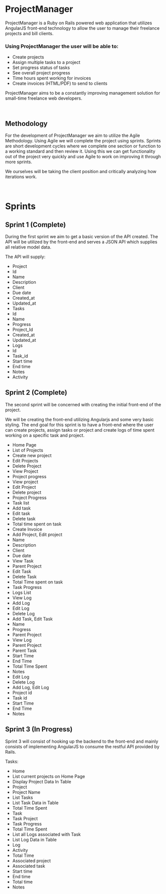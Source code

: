 ProjectManager
==============

ProjectManager is a Ruby on Rails powered web application that utilizes AngularJS front-end technology to allow the user to manage their freelance projects and bill clients.

### Using ProjectManager the user will be able to:

- Create projects
- Assign multiple tasks to a project
- Set progress status of tasks
- See overall project progress
- Time hours spent working for invoices
- Create invoices (HTML/PDF) to send to clients

ProjectManager aims to be a constantly improving management solution for small-time freelance web developers.

 
## Methodology
For the development of ProjectManager we aim to utilize the Agile Methodology. Using Agile we will complete the project using sprints. Sprints are short development cycles where we complete one section or function to a working standard and then review it. Using this we can get functionality out of the project very quickly and use Agile to work on improving it through more sprints.

We ourselves will be taking the client position and critically analyzing how iterations work.

  
# Sprints

## Sprint 1 (Complete)
During the first sprint we aim to get a basic version of the API created. The API will be utilized by the front-end and serves a JSON API which supplies all relative model data.

The API will supply:

- Project
- Id
- Name
- Description
- Client
- Due date
- Created_at
- Updated_at
- Tasks
- Id
- Name
- Progress
- Project_Id
- Created_at
- Updated_at
- Logs
- Id
- Task_id
- Start time
- End time
- Notes
- Activity 

## Sprint 2 (Complete)
The second sprint will be concerned with creating the initial front-end of the project.

We will be creating the front-end utilizing Angularjs and some very basic styling. The end goal for this sprint is to have a front-end where the user can create projects, assign tasks or project and create logs of time spent working on a specific task and project.

- Home Page
- List of Projects
- Create new project
- Edit Projects
- Delete Project
- View Project
- Project progress
- View project
- Edit Project
- Delete project
- Project Progress
- Task list
- Add task
- Edit task
- Delete task
- Total time spent on task
- Create Invoice
- Add Project, Edit project
- Name
- Description
- Client
- Due date
- View Task
- Parent Project
- Edit Task
- Delete Task
- Total Time spent on task
- Task Progress
- Logs List
- View Log
- Add Log
- Edit Log
- Delete Log
- Add Task, Edit Task
- Name
- Progress
- Parent Project
- View Log
- Parent Project
- Parent Task
- Start Time
- End Time
- Total Time Spent
- Notes
- Edit Log
- Delete Log
- Add Log, Edit Log
- Project id
- Task id
- Start Time
- End Time
- Notes

## Sprint 3 (In Progress)

Sprint 3 will consist of hooking up the backend to the front-end and mainly consists of implementing AngularJS to consume the restful API provided by Rails.

Tasks:

- Home
- List current projects on Home Page
- Display Project Data In Table
- Project
- Project Name
- List Tasks
- List Task Data in Table
- Total Time Spent
- Task
- Task Project
- Task Progress
- Total Time Spent
- List all Logs associated with Task
- List Log Data in Table
- Log
- Activity
- Total Time
- Associated project
- Associated task
- Start time
- End time
- Total time
- Notes
